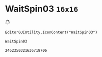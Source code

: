 # WaitSpin03 `16x16`
<img src="/img/WaitSpin03.png" width=16 height=16>

``` CSharp
EditorGUIUtility.IconContent("WaitSpin03")
```
```
WaitSpin03
```
```
2462350321636718706
```
